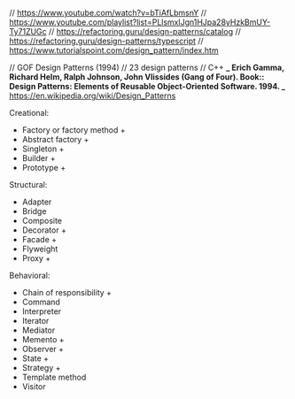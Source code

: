 // https://www.youtube.com/watch?v=bTiAfLbmsnY
// https://www.youtube.com/playlist?list=PLlsmxlJgn1HJpa28yHzkBmUY-Ty71ZUGc
// https://refactoring.guru/design-patterns/catalog
// https://refactoring.guru/design-patterns/typescript
// https://www.tutorialspoint.com/design_pattern/index.htm

// GOF Design Patterns (1994) // 23 design patterns // C++
**_ Erich Gamma, Richard Helm, Ralph Johnson, John Vlissides (Gang of Four). Book:: Design Patterns: Elements of Reusable Object-Oriented Software. 1994. _**
https://en.wikipedia.org/wiki/Design_Patterns

Creational:

- Factory or factory method +
- Abstract factory +
- Singleton +
- Builder +
- Prototype +

Structural:

- Adapter
- Bridge
- Composite
- Decorator +
- Facade +
- Flyweight
- Proxy +

Behavioral:

- Chain of responsibility +
- Command
- Interpreter
- Iterator
- Mediator
- Memento +
- Observer +
- State +
- Strategy +
- Template method
- Visitor
